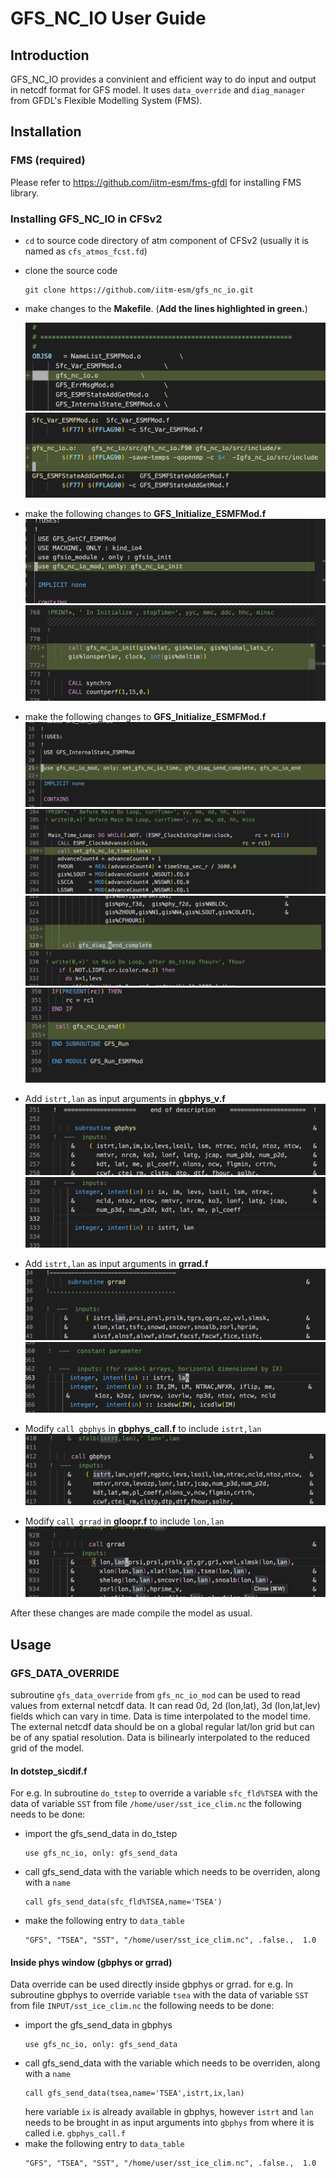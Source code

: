 # GFS_NC_IO User Guide

## Introduction
GFS_NC_IO provides a convinient and efficient way to do input and output in netcdf format for GFS model. It uses `data_override` and `diag_manager` from GFDL's Flexible Modelling System (FMS).

## Installation

### FMS (required)
Please refer to <https://github.com/iitm-esm/fms-gfdl> for installing FMS library.

### Installing GFS_NC_IO in CFSv2

- `cd` to source code directory of atm component of CFSv2 (usually it is named as `cfs_atmos_fcst.fd`)

- clone the source code
    ```
    git clone https://github.com/iitm-esm/gfs_nc_io.git 
    ```
- make changes to the **Makefile**. (**Add the lines highlighted in green.**)
  
    ![makefile1](./img/makefile_2.png)
    ![makefile2](./img/makefile_1.png)

- make the following changes to **GFS_Initialize_ESMFMod.f**
    ![gfsinit1](./img/gfs_init_1.png)
    ![gfsinit2](./img/gfs_init_2.png)

- make the following changes to **GFS_Initialize_ESMFMod.f**
    ![gfsrun1](./img/gfs_run_1.png)
    ![gfsrun2](./img/gfs_run_2.png)
    ![gfsrun3](./img/gfs_run_3.png)
    ![gfsrun4](./img/gfs_run_4.png)

- Add `istrt,lan` as input arguments in **gbphys_v.f**
    ![gbphy1](./img/gbphy_1.png)
    ![gbphy2](./img/gbphy_2.png)

- Add `istrt,lan` as input arguments in **grrad.f**
    ![gbphy1](./img/grrad_1.png)
    ![gbphy2](./img/grrad_2.png)

- Modify `call gbphys` in **gbphys_call.f** to include `istrt,lan`
    ![gbphy1](./img/gbphy_3.png)

- Modify `call grrad` in **gloopr.f** to include `lon,lan`
    ![gbphy1](./img/grrad_3.png)

After these changes are made compile the model as usual.

## Usage

### GFS_DATA_OVERRIDE
subroutine `gfs_data_override` from `gfs_nc_io_mod` can be used to read values from external netcdf data.
It can read 0d, 2d (lon,lat), 3d (lon,lat,lev) fields which can vary in time. Data is time interpolated to 
the model time. The external netcdf data should be on a global regular lat/lon grid but can be of any spatial resolution. Data is bilinearly interpolated to the reduced grid of the model.

#### In dotstep_sicdif.f
For e.g. In subroutine `do_tstep` to override a variable `sfc_fld%TSEA` with the data of variable `SST` from file `/home/user/sst_ice_clim.nc` the following needs to be done:

- import the gfs_send_data in do_tstep
    ```
    use gfs_nc_io, only: gfs_send_data
    ```
- call gfs_send_data with the variable which needs to be overriden, along with a `name`
    ```
    call gfs_send_data(sfc_fld%TSEA,name='TSEA')
    ```
- make the following entry to `data_table`
    ```
    "GFS", "TSEA", "SST", "/home/user/sst_ice_clim.nc", .false.,  1.0
    ```

#### Inside phys window (gbphys or grrad)
Data override can be used directly inside gbphys or grrad. for e.g. In subroutine gbphys to override variable `tsea` with the data of variable `SST` from file `INPUT/sst_ice_clim.nc` the following needs to be done:

- import the gfs_send_data in gbphys
    ```
    use gfs_nc_io, only: gfs_send_data
    ```
- call gfs_send_data with the variable which needs to be overriden, along with a `name`
    ```
    call gfs_send_data(tsea,name='TSEA',istrt,ix,lan)
    ```
    here variable `ix` is already available in gbphys, however `istrt` and `lan` needs to be brought in as input arguments into `gbphys` from where it is called i.e. `gbphys_call.f`
- make the following entry to `data_table`
    ```
    "GFS", "TSEA", "SST", "/home/user/sst_ice_clim.nc", .false.,  1.0
    ```



